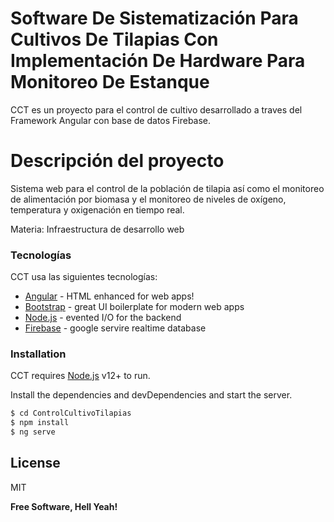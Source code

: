 # Software De Sistematización Para Cultivos De Tilapias Con Implementación De Hardware Para Monitoreo De Estanque

CCT es un proyecto para el control de cultivo desarrollado a traves del Framework Angular con base de datos Firebase.

# Descripción del proyecto
Sistema web para el control de la población de tilapia así como el monitoreo de alimentación por biomasa y el monitoreo de niveles de oxígeno, temperatura y oxigenación en tiempo real.

Materia: Infraestructura de desarrollo web

### Tecnologías

CCT usa las siguientes tecnologías:

* [Angular] - HTML enhanced for web apps!
* [Bootstrap] - great UI boilerplate for modern web apps
* [Node.js] - evented I/O for the backend
* [Firebase] - google servire realtime database 

### Installation

CCT requires [Node.js](https://nodejs.org/) v12+ to run.

Install the dependencies and devDependencies and start the server.

```sh
$ cd ControlCultivoTilapias
$ npm install
$ ng serve
```


License
----

MIT


**Free Software, Hell Yeah!**

   [Node.js]: <http://nodejs.org>
   [Bootstrap]: <https://getbootstrap.com/>
   [Angular]: <https://angular.io/>
   [Firebase]: <https://firebase.google.com/>